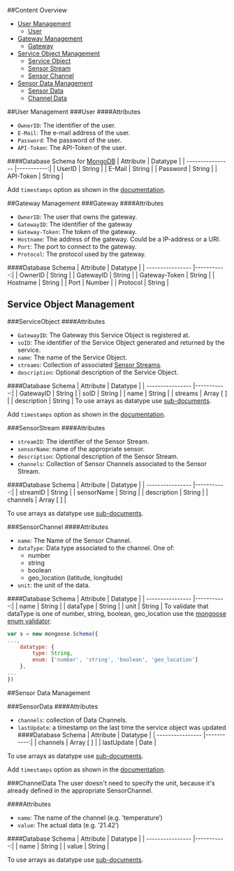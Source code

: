 ##Content Overview
- [User Management](#usermanagement)
  - [User](#user)
- [Gateway Management](#gatewaymanagement)
  - [Gateway](#gateway)
- [Service Object Management](#serviceobjectmanagement)
  - [Service Object](#serviceobject)
  - [Sensor Stream](#sensorstream)
  - [Sensor Channel](#sensorchannel)
- [Sensor Data Management](#sensordatamanagement)
  - [Sensor Data](#sensordata)
  - [Channel Data](#channeldata)

##User Management
###User
####Attributes
* `OwnerID`: The identifier of the user.
* `E-Mail`: The e-mail address of the user.
* `Password`: The password of the user.
* `API-Token`: The API-Token of the user.

####Database Schema for [MongoDB](http://mongoosejs.com/docs/guide.html)
| Attribute        | Datatype   |
| ---------------- |-----------:|
| UserID           | String     |
| E-Mail           | String     |
| Password         | String     |
| API-Token        | String     |

Add `timestamps` option as shown in the [documentation](http://mongoosejs.com/docs/guide.html#timestamps).

##Gateway Management
###Gateway
####Attributes
* `OwnerID`: The user that owns the gateway.
* `GatewayID`: The identifier of the gateway
* `Gateway-Token`: The token of the gateway.
* `Hostname`: The address of the gateway. Could be a IP-address or a URI.
* `Port`: The port to connect to the gateway.
* `Protocol`: The protocol used by the gateway.

####Database Schema
| Attribute        | Datatype   |
| ---------------- |-----------:|
| OwnerID          | String     |
| GatewayID        | String     |
| Gateway-Token    | String     |
| Hostname         | String     |
| Port             | Number     |
| Protocol         | String     |


## Service Object Management

###ServiceObject
####Attributes
* `GatewayID`: The Gateway this Service Object is registered at.
* `soID`: The identifier of the Service Object generated and returned by the service.
* `name`: The name of the Service Object.
* `streams`: Collection of associated [Sensor Streams](#sensorstream).
* `description`: Optional description of the Service Object.

####Database Schema
| Attribute        | Datatype   |
| ---------------- |-----------:|
| GatewayID        | String     |
| soID             | String     |
| name             | String     |
| streams          | Array [ ]  |
| description      | String     |
To use arrays as datatype use [sub-documents](http://mongoosejs.com/docs/subdocs.html).

Add `timestamps` option as shown in the [documentation](http://mongoosejs.com/docs/guide.html#timestamps).

<!---
#####SQL
| Attribute        | Datatype | Constraints |
| ---------------- |:--------:|------------:|
| soID             | VARCHAR  | PRIMARY KEY |
| name             | VARCHAR  | NOT NULL    |
| description      | VARCHAR  |             |
-->


###SensorStream
####Attributes
* `streamID`: The identifier of the Sensor Stream.
* `sensorName`: name of the appropriate sensor.
* `description`: Optional description of the Sensor Stream.
* `channels`: Collection of Sensor Channels associated to the Sensor Stream.

####Database Schema
| Attribute        | Datatype   |
| ---------------- |-----------:|
| streamID         | String     |
| sensorName       | String     |
| description      | String     |
| channels         | Array [ ]  |

To use arrays as datatype use [sub-documents](http://mongoosejs.com/docs/subdocs.html).


<!---
#####SQL
| Attribute        | Datatype | Constraints |
| ---------------- |:--------:|------------:|
| streamID         | VARCHAR  | PRIMARY KEY |
| soID             | VARCHAR  | REFERENCES ServiceObject.soID |
| sensorName       | VARCHAR  |             |
| description      | VARCHAR  |             |
-->

###SensorChannel
####Attributes
* `name`: The Name of the Sensor Channel.
* `dataType`: Data type associated to the channel. One of:
    - number
    - string
    - boolean
    - geo_location (latitude, longitude)
* `unit`: the unit of the data.

####Database Schema
| Attribute        | Datatype   |
| ---------------- |-----------:|
| name             | String     |
| dataType         | String     |
| unit             | String     |
To validate that dataType is one of number, string, boolean, geo_location use the [mongoose enum validator](http://mongoosejs.com/docs/api.html#schema_string_SchemaString-enum).
```javascript
var s = new mongoose.Schema({
...,
    datatype: {
        type: String,
        enum: ['number', 'string', 'boolean', 'geo_location']
    },
...
})
```

<!---
#####SQL
| Attribute        | Datatype | Constraints |
| ---------------- |:--------:|------------:|
| streamID         | VARCHAR  | PRIMARY KEY |
| soID             | VARCHAR  | REFERENCES ServiceObject(soID) |
| sensorName       | VARCHAR  |             |
| description      | VARCHAR  |             |
-->

##Sensor Data Management

###SensorData
####Attributes
* `channels`: collection of Data Channels.
* `lastUpdate`: a timestamp on the last time the service object was updated
####Database Schema
| Attribute        | Datatype   |
| ---------------- |-----------:|
| channels         | Array [ ]  |
| lastUpdate       | Date       |

To use arrays as datatype use [sub-documents](http://mongoosejs.com/docs/subdocs.html).

Add `timestamps` option as shown in the [documentation](http://mongoosejs.com/docs/guide.html#timestamps).

###ChannelData
The user doesn't need to specify the unit, because it's already defined in the appropriate SensorChannel.

####Attributes
* `name`: The name of the channel (e.g. ’temperature’)
* `value`: The actual data (e.g. ’21.42’)

####Database Schema
| Attribute        | Datatype   |
| ---------------- |-----------:|
| name             | String     |
| value            | String     |

To use arrays as datatype use [sub-documents](http://mongoosejs.com/docs/subdocs.html).

